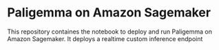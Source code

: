 # Paligemma on Amazon Sagemaker
This repository containes the notebook to deploy and run Paligemma on Amazon Sagemaker. It deploys a realtime custom inference endpoint
